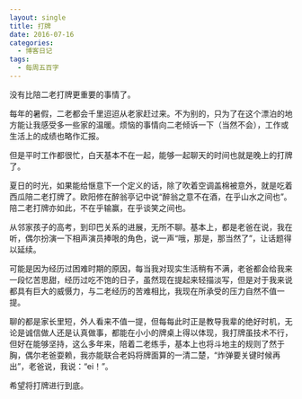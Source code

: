 ```yaml
---
layout: single
title: 打牌
date: 2016-07-16
categories:
  - 博客日记
tags:
  - 每周五百字
--- 
```

没有比陪二老打牌更重要的事情了。

每年的暑假，二老都会千里迢迢从老家赶过来。不为别的，只为了在这个漂泊的地方能让我感受多一些家的温暖。烦恼的事情向二老倾诉一下（当然不会），工作或生活上的成绩也略作汇报。

但是平时工作都很忙，白天基本不在一起，能够一起聊天的时间也就是晚上的打牌了。

夏日的时光，如果能给惬意下一个定义的话，除了吹着空调盖棉被意外，就是吃着西瓜陪二老打牌了。欧阳修在醉翁亭记中说“醉翁之意不在酒，在乎山水之间也”。陪二老打牌亦如此，不在乎输赢，在乎谈笑之间也。

从邻家孩子的高考，到印巴关系的进展，无所不聊。基本上，都是老爸在说，我在听，偶尔扮演一下相声演员捧哏的角色，说一声“哦，那是，那当然了”，让话题得以延续。

可能是因为经历过困难时期的原因，每当我对现实生活稍有不满，老爸都会给我来一段忆苦思甜，经历过吃不饱的日子，虽然现在提起来轻描淡写，但是对于我来说都具有巨大的威慑力，与二老经历的苦难相比，我现在所承受的压力自然不值一提。

聊的都是家长里短，外人看来不值一提，但每每此时正是教导我辈的绝好时机，无论是诚信做人还是认真做事，都能在小小的牌桌上得以体现，我打牌虽技术不行，但好在能够坚持，这么多年来，陪着二老练手，基本上也将斗地主的规则了然于胸，偶尔老爸耍赖，我亦能联合老妈将牌面算的一清二楚，“炸弹要关键时候再出”，老爸说，我说：“ei！”。

希望将打牌进行到底。
